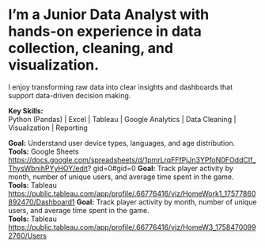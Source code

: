 # I’m a **Junior Data Analyst** with hands-on experience in data collection, cleaning, and visualization.  
I enjoy transforming raw data into clear insights and dashboards that support data-driven decision making.  

**Key Skills:**  
Python (Pandas) | Excel | Tableau | Google Analytics | Data Cleaning | Visualization | Reporting

**Goal:** Understand user device types, languages, and age distribution.  
**Tools:** Google Sheets  
 https://docs.google.com/spreadsheets/d/1pmrLrqFFfPjJn3YPfoN0FOddCIf_ThysWbnihPYyHOY/edit?
 gid=0#gid=0
**Goal:** Track player activity by month, number of unique users, and average time spent in the game.  
**Tools:** Tableau  
 https://public.tableau.com/app/profile/.66776416/viz/HomeWork1_17577860892470/Dashboard1
**Goal:** Track player activity by month, number of unique users, and average time spent in the game.  
**Tools:** Tableau  
 https://public.tableau.com/app/profile/.66776416/viz/HomeW3_17584700992760/Users
